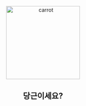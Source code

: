 <div align="center">
  <img src="https://user-images.githubusercontent.com/42997924/218515309-90424889-736b-4341-8f8f-26648af49acc.gif" width="200" alt="carrot">
  <h2>당근이세요?</h2>
</div>